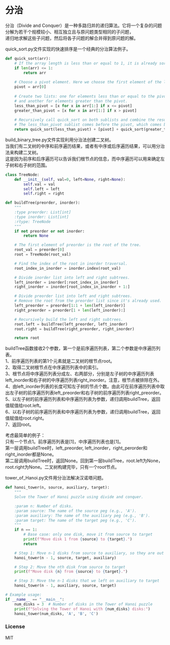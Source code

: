# 分治

分治（Divide and Conquer）是一种多路归并的递归算法。它将一个复杂的问题分解为若干个规模较小、相互独立且与原问题类型相同的子问题，  
递归地求解这些子问题，然后将各子问题的解合并得到原问题的解。  
  
quick_sort.py文件实现的快速排序是一个经典的分治算法例子。  
```python
def quick_sort(arr):
    # If the array length is less than or equal to 1, it is already sorted, return it directly.
    if len(arr) <= 1:
        return arr
    
    # Choose a pivot element. Here we choose the first element of the list.
    pivot = arr[0]
    
    # Create two lists: one for elements less than or equal to the pivot,
    # and another for elements greater than the pivot.
    less_than_pivot = [x for x in arr[1:] if x <= pivot]
    greater_than_pivot = [x for x in arr[1:] if x > pivot]
    
    # Recursively call quick_sort on both sublists and combine the results.
    # The less_than_pivot sublist comes before the pivot, which comes before the greater_than_pivot sublist.
    return quick_sort(less_than_pivot) + [pivot] + quick_sort(greater_than_pivot)
```
  
build_binary_tree.py文件实现利用分治法创建二叉树。  
当我们有二叉树的中序和前序遍历结果，或者有中序或后序遍历结果，可以用分治法来构建二叉树。  
这是因为前序和后序遍历可以告诉我们根节点的信息，而中序遍历可以用来确定左子树和右子树的范围。  
```python
class TreeNode:
    def __init__(self, val=0, left=None, right=None):
        self.val = val
        self.left = left
        self.right = right

def buildTree(preorder, inorder):
    """
    :type preorder: List[int]
    :type inorder: List[int]
    :rtype: TreeNode
    """
    if not preorder or not inorder:
        return None

    # The first element of preorder is the root of the tree.
    root_val = preorder[0]
    root = TreeNode(root_val)

    # Find the index of the root in inorder traversal.
    root_index_in_inorder = inorder.index(root_val)

    # Divide inorder list into left and right subtrees.
    left_inorder = inorder[:root_index_in_inorder]
    right_inorder = inorder[root_index_in_inorder + 1:]

    # Divide preorder list into left and right subtrees.
    # Remove the root from the preorder list since it's already used.
    left_preorder = preorder[1:1 + len(left_inorder)]
    right_preorder = preorder[1 + len(left_inorder):]

    # Recursively build the left and right subtrees.
    root.left = buildTree(left_preorder, left_inorder)
    root.right = buildTree(right_preorder, right_inorder)

    return root
```
buildTree函数接收2个参数，第一个是前序遍历列表，第二个参数是中序遍历列表。  
1、前序遍历列表的第1个元素就是二叉树的根节点root。  
2、取得二叉树根节点在中序遍历列表中的索引。  
3、根节点将中序遍历列表分成左、右两部分，分别是左子树的中序遍历列表left_inorder和右子树的中序遍历列表right_inorder。注意，根节点被排除在外。  
4、由left_inorder列表的长度可知左子树的节点个数。由此可在前序遍历列表中取出左子树的前序遍历列表left_preorder和右子树的前序遍历列表right_preorder。  
5、以左子树的前序遍历列表和中序遍历列表为参数，递归调用buildTree，返回值赋值给root.left。  
6、以右子树的前序遍历列表和中序遍历列表为参数，递归调用buildTree，返回值赋值给root.right。  
7、返回root。  
  
考虑最简单的例子：  
只有一个节点1。前序遍历列表是[1]，中序遍历列表也是[1]。  
第一层调用buildTree时，left_preorder, left_inorder，right_perorder和right_inorder都是None。  
第二层调用buildTree时，返回None。回到第一层buildTree，root.left为None，root.right为None。二叉树构建完毕，只有一个root节点。  
  
tower_of_Hanoi.py文件用分治法解决汉诺塔问题。  
```python
def hanoi_tower(n, source, auxiliary, target):
    """
    Solve the Tower of Hanoi puzzle using divide and conquer.

    :param n: Number of disks.
    :param source: The name of the source peg (e.g., 'A').
    :param auxiliary: The name of the auxiliary peg (e.g., 'B').
    :param target: The name of the target peg (e.g., 'C').
    """
    if n == 1:
        # Base case: only one disk, move it from source to target
        print(f"Move disk 1 from {source} to {target}.")
        return

    # Step 1: Move n-1 disks from source to auxiliary, so they are out of the way
    hanoi_tower(n - 1, source, target, auxiliary)

    # Step 2: Move the nth disk from source to target
    print(f"Move disk {n} from {source} to {target}.")

    # Step 3: Move the n-1 disks that we left on auxiliary to target
    hanoi_tower(n - 1, auxiliary, source, target)

# Example usage:
if __name__ == "__main__":
    num_disks = 3  # Number of disks in the Tower of Hanoi puzzle
    print(f"Solving the Tower of Hanoi with {num_disks} disks:")
    hanoi_tower(num_disks, 'A', 'B', 'C')
```
  
### License  
  
MIT
